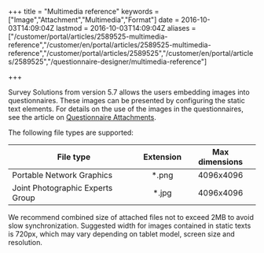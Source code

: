 ﻿+++
title = "Multimedia reference"
keywords = ["Image","Attachment","Multimedia","Format"]
date = 2016-10-03T14:09:04Z
lastmod = 2016-10-03T14:09:04Z
aliases = ["/customer/portal/articles/2589525-multimedia-reference","/customer/en/portal/articles/2589525-multimedia-reference","/customer/portal/articles/2589525","/customer/en/portal/articles/2589525","/questionnaire-designer/multimedia-reference"]

+++

Survey Solutions from version 5.7 allows the users embedding images into
questionnaires. These images can be presented by configuring the static
text elements. For details on the use of the images in the
questionnaires, see the article
on [Questionnaire Attachments](http://surveysolutions.desk.com/customer/en/portal/articles/2466173-questionnaire-attachments).  
  
The following file types are supported:

<table>
<thead>
<tr class="header">
<th>File type</th>
<th style="text-align: center;">Extension</th>
<th style="text-align: center;">Max dimensions</th>
</tr>
</thead>
<tbody>
<tr class="odd">
<td>Portable Network Graphics</td>
<td style="text-align: center;">*.png</td>
<td style="text-align: center;">4096x4096</td>
</tr>
<tr class="even">
<td>Joint Photographic Experts Group</td>
<td style="text-align: center;">*.jpg</td>
<td style="text-align: center;">4096x4096</td>
</tr>
</tbody>
</table>

  
We recommend combined size of attached files not to exceed 2MB to avoid
slow synchronization. Suggested width for images contained in static
texts is 720px, which may vary depending on tablet model, screen size
and resolution.
